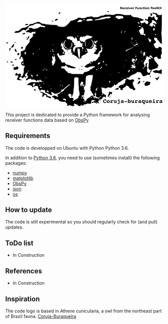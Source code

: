 <p align="center">
  <img src="coruja_logo.png">
</p>

This project is dedicated to provide a Python framework for analysing receiver functions data 
based on [ObsPy](https://github.com/obspy/obspy/wiki)

Requirements
------------
The code is developped on Ubuntu with Python Python 3.6.

In addition to [Python 3.6](https://www.python.org/downloads/release/python-365/), you need
to use (sometimes install) the following packages:

- [numpy](http://www.numpy.org/)
- [matplotlib](http://matplotlib.org/)
- [ObsPy](https://github.com/obspy/obspy/wiki)
- [json](https://docs.python.org/3/library/json.html)
- [os](https://docs.python.org/3/library/os.html)

How to update
-------------
The code is still experimental so you should regularly check for (and pull) 
updates.

ToDo list
-------------
- In Construction

References
----------

- In Construction

Inspiration
----------
The code logo is based in Athene cunicularia, a owl from the northeast part of Brazil fauna. [Coruja-Buraqueira](http://natal.rn.gov.br/semurb/revistas/edicoes/artigos/setembro2015/3_FAUNA_CORUJA.pdf)
